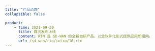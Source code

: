 ```yaml
---
title: "产品动态"
collapsible: false

product:
    - time: 2021-09-30
      title: 首次发布上线
      content: RTN 是 SD-WAN 的全新自研产品，以全软件化形式提供应用即组网。
      url: /sd-wan/rtn/intro/10_rtn
---
```


<!-- 设置上述参数可生成产品动态页  -->

